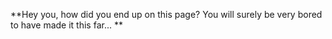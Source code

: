 **Hey you, how did you end up on this page? You will surely be very bored to have made it this far... **


